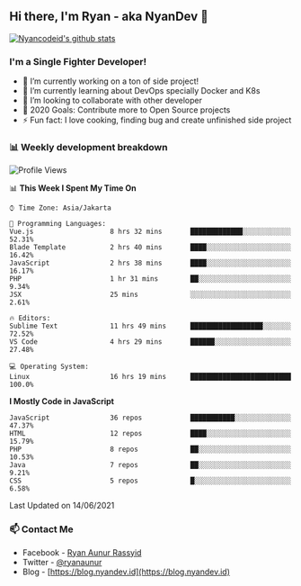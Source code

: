 ## Hi there, I'm Ryan - aka NyanDev 👋

[![Nyancodeid's github stats](https://github-readme-stats.vercel.app/api?username=nyancodeid)](https://github.com/nyancodeid/nyancodeid)

### I'm a Single Fighter Developer!
- 🔭 I’m currently working on a ton of side project!
- 🌱 I’m currently learning about DevOps specially Docker and K8s
- 👯 I’m looking to collaborate with other developer
- 🥅 2020 Goals: Contribute more to Open Source projects
- ⚡ Fun fact: I love cooking, finding bug and create unfinished side project 

### 📊 Weekly development breakdown

<!--START_SECTION:waka-->
![Profile Views](http://img.shields.io/badge/Profile%20Views-7-blue)

📊 **This Week I Spent My Time On** 

```text
⌚︎ Time Zone: Asia/Jakarta

💬 Programming Languages: 
Vue.js                   8 hrs 32 mins       █████████████░░░░░░░░░░░░   52.31% 
Blade Template           2 hrs 40 mins       ████░░░░░░░░░░░░░░░░░░░░░   16.42% 
JavaScript               2 hrs 38 mins       ████░░░░░░░░░░░░░░░░░░░░░   16.17% 
PHP                      1 hr 31 mins        ██░░░░░░░░░░░░░░░░░░░░░░░   9.34% 
JSX                      25 mins             ░░░░░░░░░░░░░░░░░░░░░░░░░   2.61%

🔥 Editors: 
Sublime Text             11 hrs 49 mins      ██████████████████░░░░░░░   72.52% 
VS Code                  4 hrs 29 mins       ██████░░░░░░░░░░░░░░░░░░░   27.48%

💻 Operating System: 
Linux                    16 hrs 19 mins      █████████████████████████   100.0%

```

**I Mostly Code in JavaScript** 

```text
JavaScript               36 repos            ███████████░░░░░░░░░░░░░░   47.37% 
HTML                     12 repos            ████░░░░░░░░░░░░░░░░░░░░░   15.79% 
PHP                      8 repos             ██░░░░░░░░░░░░░░░░░░░░░░░   10.53% 
Java                     7 repos             ██░░░░░░░░░░░░░░░░░░░░░░░   9.21% 
CSS                      5 repos             █░░░░░░░░░░░░░░░░░░░░░░░░   6.58%

```



 Last Updated on 14/06/2021
<!--END_SECTION:waka-->

### 📫 Contact Me
- Facebook - [Ryan Aunur Rassyid](https://facebook.com/ryan.hac)
- Twitter - [@ryanaunur](https://twitter.com/ryanaunur)
- Blog - [https://blog.nyandev.id](https://blog.nyandev.id)
